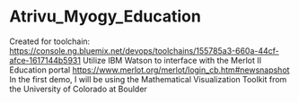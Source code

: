 # Atrivu_Myogy_Education
Created for toolchain: https://console.ng.bluemix.net/devops/toolchains/155785a3-660a-44cf-afce-1617144b5931
Utilize IBM Watson to interface with the Merlot II Education portal
https://www.merlot.org/merlot/login_cb.htm#newsnapshot
In the first demo, I will be using the Mathematical Visualization Toolkit from the University of Colorado at Boulder
